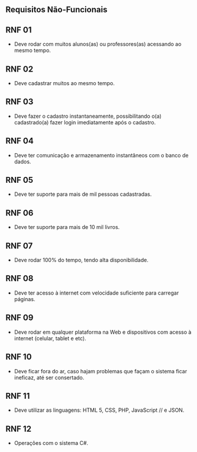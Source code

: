 ## Requisitos Não-Funcionais

## RNF 01

-   Deve rodar com muitos alunos(as) ou professores(as) acessando ao mesmo tempo.

## RNF 02
   
-   Deve cadastrar muitos ao mesmo tempo.
    
## RNF 03

-   Deve fazer o cadastro instantaneamente, possibilitando o(a) cadastrado(a) fazer login imediatamente após o cadastro.
    
## RNF 04

-   Deve ter comunicação e armazenamento instantâneos com o banco de dados.

## RNF 05    

-   Deve ter suporte para mais de mil pessoas cadastradas.

## RNF 06   
 
-   Deve ter suporte para mais de 10 mil livros.

## RNF 07    

-   Deve rodar 100% do tempo, tendo alta disponibilidade.

## RNF 08    

-   Deve ter acesso à internet com velocidade suficiente para carregar páginas.

## RNF 09    

-   Deve rodar em qualquer plataforma na Web e dispositivos com acesso à internet (celular, tablet e etc).

## RNF 10    

-   Deve ficar fora do ar, caso hajam problemas que façam o sistema ficar ineficaz, até ser consertado.

## RNF 11    

-   Deve utilizar as linguagens: HTML 5, CSS, PHP, JavaScript // e JSON.

## RNF 12    

-   Operações com o sistema C#.